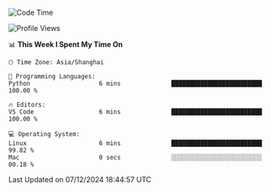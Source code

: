 <!--START_SECTION:waka-->
![Code Time](http://img.shields.io/badge/Code%20Time-520%20hrs%2051%20mins-blue)

![Profile Views](http://img.shields.io/badge/Profile%20Views-0-blue)

📊 **This Week I Spent My Time On** 

```text
🕑︎ Time Zone: Asia/Shanghai

💬 Programming Languages: 
Python                   6 mins              █████████████████████████   100.00 % 

🔥 Editors: 
VS Code                  6 mins              █████████████████████████   100.00 % 

💻 Operating System: 
Linux                    6 mins              █████████████████████████   99.82 % 
Mac                      0 secs              ░░░░░░░░░░░░░░░░░░░░░░░░░   00.18 % 
```


 Last Updated on 07/12/2024 18:44:57 UTC
<!--END_SECTION:waka-->
